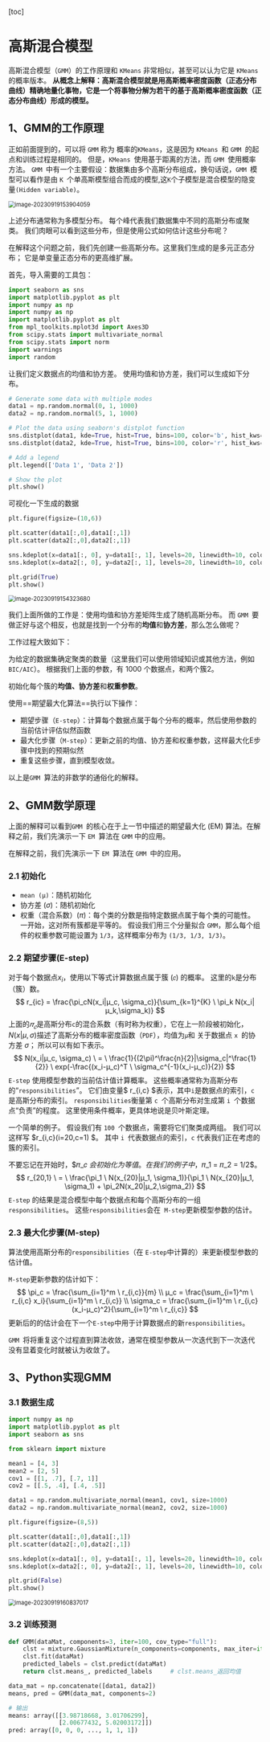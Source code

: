 [toc]

# 高斯混合模型

高斯混合模型（`GMM`）的工作原理和 `KMeans` 非常相似，甚至可以认为它是 `KMeans` 的概率版本。 **从概念上解释：高斯混合模型就是用高斯概率密度函数（正态分布曲线）精确地量化事物，它是一个将事物分解为若干的基于高斯概率密度函数（正态分布曲线）形成的模型。**

## 1、GMM的工作原理

正如前面提到的，可以将 `GMM` 称为 概率的`KMeans`，这是因为 `KMeans `和 `GMM `的起点和训练过程是相同的。 但是，`KMeans `使用基于距离的方法，而 `GMM `使用概率方法。 `GMM `中有一个主要假设：数据集由多个高斯分布组成，换句话说，`GMM `模型可以看作是由 `K `个单高斯模型组合而成的模型,这` K `个子模型是混合模型的隐变量`(Hidden variable)`。

<img src="./imgs/image-20230919153904059.png" alt="image-20230919153904059" style="zoom: 80%;" />

上述分布通常称为多模型分布。 每个峰代表我们数据集中不同的高斯分布或聚类。 我们肉眼可以看到这些分布，但是使用公式如何估计这些分布呢？

在解释这个问题之前，我们先创建一些高斯分布。这里我们生成的是多元正态分布； 它是单变量正态分布的更高维扩展。

首先，导入需要的工具包：

```python
import seaborn as sns
import matplotlib.pyplot as plt
import numpy as np
import numpy as np
import matplotlib.pyplot as plt
from mpl_toolkits.mplot3d import Axes3D
from scipy.stats import multivariate_normal
from scipy.stats import norm
import warnings
import random
```

让我们定义数据点的均值和协方差。 使用均值和协方差，我们可以生成如下分布。

```python
# Generate some data with multiple modes
data1 = np.random.normal(0, 1, 1000)
data2 = np.random.normal(5, 1, 1000)

# Plot the data using seaborn's distplot function
sns.distplot(data1, kde=True, hist=True, bins=100, color='b', hist_kws={'alpha': 0.5})
sns.distplot(data2, kde=True, hist=True, bins=100, color='r', hist_kws={'alpha': 0.5})

# Add a legend
plt.legend(['Data 1', 'Data 2'])

# Show the plot
plt.show()
```

可视化一下生成的数据

```python
plt.figure(figsize=(10,6))

plt.scatter(data1[:,0],data1[:,1])
plt.scatter(data2[:,0],data2[:,1])

sns.kdeplot(x=data1[:, 0], y=data1[:, 1], levels=20, linewidth=10, color='k', alpha=0.2)
sns.kdeplot(x=data2[:, 0], y=data2[:, 1], levels=20, linewidth=10, color='k', alpha=0.2)

plt.grid(True)
plt.show()
```

<img src="./imgs/image-20230919154323680.png" alt="image-20230919154323680" style="zoom:80%;" />

我们上面所做的工作是：使用均值和协方差矩阵生成了随机高斯分布。 而 `GMM `要做正好与这个相反，也就是找到一个分布的**均值**和**协方差**，那么怎么做呢？

工作过程大致如下：

为给定的数据集确定聚类的数量（这里我们可以使用领域知识或其他方法，例如 `BIC/AIC`）。 根据我们上面的参数，有 1000 个数据点，和两个簇2。

初始化每个簇的**均值、协方差**和**权重参数**。

使用==期望最大化算法==执行以下操作：

- 期望步骤（`E-step`）：计算每个数据点属于每个分布的概率，然后使用参数的当前估计评估似然函数
- 最大化步骤（`M-step`）：更新之前的均值、协方差和权重参数，这样最大化E步骤中找到的预期似然
- 重复这些步骤，直到模型收敛。

以上是`GMM `算法的非数学的通俗化的解释。

## 2、GMM数学原理

上面的解释可以看到`GMM `的核心在于上一节中描述的期望最大化 (EM) 算法。在解释之前，我们先演示一下 `EM `算法在 `GMM` 中的应用。

在解释之前，我们先演示一下 `EM `算法在 `GMM `中的应用。

### 2.1 初始化

- `mean (μ)`：随机初始化
- 协方差 ($\sigma$)：随机初始化
- 权重（混合系数）($\pi$)：每个类的分数是指特定数据点属于每个类的可能性。 一开始，这对所有簇都是平等的。 假设我们用三个分量拟合 `GMM`，那么每个组件的权重参数可能设置为 `1/3`，这样概率分布为 `(1/3, 1/3, 1/3)`。

### 2.2 期望步骤(E-step)

对于每个数据点$x_i$，使用以下等式计算数据点属于簇 (`𝑐`) 的概率。 这里的`k`是分布（簇）数。
$$
r_{ic} = \frac{\pi_cN(x_i|μ_c, \sigma_c)}{\sum_{k=1}^{K} \ \pi_k N(x_i|μ_k,\sigma_k)}
$$
上面的$𝜋_𝑐$是高斯分布`c`的混合系数（有时称为权重），它在上一阶段被初始化，$N(x|μ, \sigma)$描述了高斯分布的概率密度函数（`PDF`），均值为`𝜇`和 关于数据点 `x `的协方差 $\sigma$； 所以可以有如下表示。
$$
N(x_i|μ_c, \sigma_c) \ = \ \frac{1}{(2\pi)^\frac{n}{2}|\sigma_c|^\frac{1}{2}} \ exp(-\frac{(x_i-μ_c)^T \ \sigma_c^{-1}(x_i-μ_c)}{2})
$$
`E-step` 使用模型参数的当前估计值计算概率。 这些概率通常称为高斯分布的“`responsibilities`”。 它们由变量$ r_{i,c} $表示，其中` i `是数据点的索引，`c` 是高斯分布的索引。 `responsibilities`衡量第 `c `个高斯分布对生成第 `i `个数据点“负责”的程度。 这里使用条件概率，更具体地说是贝叶斯定理。

一个简单的例子。 假设我们有 `100 `个数据点，需要将它们聚类成两组。 我们可以这样写 $r_{i,c}(i=20,c=1) $。 其中 `i `代表数据点的索引，`c` 代表我们正在考虑的簇的索引。

不要忘记在开始时，$𝜋_𝑐 $会初始化为等值。 在我们的例子中，$𝜋_1 = 𝜋_2 = 1/2$。
$$
r_{20,1} \ = \ \frac{\pi_1 \ N(x_{20}|μ_1, \sigma_1)}{\pi_1 \ N(x_{20}|μ_1, \sigma_1) + \pi_2N(x_20|μ_2,\sigma_2)}
$$
`E-step` 的结果是混合模型中每个数据点和每个高斯分布的一组`responsibilities`。 这些`responsibilities`会在` M-step`更新模型参数的估计。

### 2.3 最大化步骤(M-step)

算法使用高斯分布的`responsibilities`（在 `E-step`中计算的）来更新模型参数的估计值。

`M-step`更新参数的估计如下：
$$
\pi_c = \frac{\sum_{i=1}^m \ r_{i,c}}{m} \\
μ_c = \frac{\sum_{i=1}^m \ r_{i,c} x_i}{\sum_{i=1}^m \ r_{i,c}} \\
\sigma_c = \frac{\sum_{i=1}^m \ r_{i,c}(x_i-μ_c)^2}{\sum_{i=1}^m \ r_{i,c}}
$$
更新后的的估计会在下一个` E-step `中用于计算数据点的新`responsibilities`。

`GMM `将将重复这个过程直到算法收敛，通常在模型参数从一次迭代到下一次迭代没有显着变化时就被认为收敛了。

## 3、Python实现GMM

### 3.1 数据生成

```python
import numpy as np
import matplotlib.pyplot as plt
import seaborn as sns

from sklearn import mixture

mean1 = [4, 3]
mean2 = [2, 5]
cov1 = [[1, .7], [.7, 1]]
cov2 = [[.5, .4], [.4, .5]]

data1 = np.random.multivariate_normal(mean1, cov1, size=1000)
data2 = np.random.multivariate_normal(mean2, cov2, size=1000)

plt.figure(figsize=(8,5))

plt.scatter(data1[:,0],data1[:,1])
plt.scatter(data2[:,0],data2[:,1])

sns.kdeplot(x=data1[:, 0], y=data1[:, 1], levels=20, linewidth=10, color='k', alpha=0.2)
sns.kdeplot(x=data2[:, 0], y=data2[:, 1], levels=20, linewidth=10, color='k', alpha=0.2)

plt.grid(False)
plt.show()
```

<img src="./imgs/image-20230919160837017.png" alt="image-20230919160837017" style="zoom:80%;" />

### 3.2 训练预测

```python
def GMM(dataMat, components=3, iter=100, cov_type="full"):
    clst = mixture.GaussianMixture(n_components=components, max_iter=iter, covariance_type=cov_type)
    clst.fit(dataMat)
    predicted_labels = clst.predict(dataMat)
    return clst.means_, predicted_labels     # clst.means_返回均值

data_mat = np.concatenate([data1, data2])
means, pred = GMM(data_mat, components=2)

# 输出
means: array([[3.98718668, 3.01706299],
      		  [2.00677432, 5.02003172]])
pred: array([0, 0, 0, ..., 1, 1, 1])
```



























